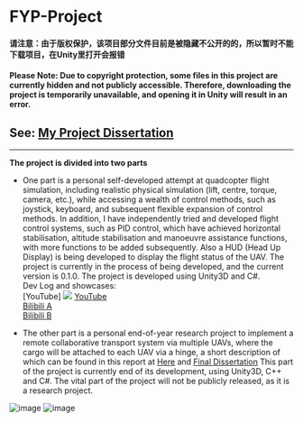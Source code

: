 # FYP-Project
#### 请注意：由于版权保护，该项目部分文件目前是被隐藏不公开的的，所以暂时不能下载项目，在Unity里打开会报错
#### Please Note: Due to copyright protection, some files in this project are currently hidden and not publicly accessible. Therefore, downloading the project is temporarily unavailable, and opening it in Unity will result in an error.

## See: [My Project Dissertation](Teleoperation_Interface_for_Aerial_Transportation_Systems_and_Multi_Drone_Simulation_based_on_Unity_Engine.pdf)  

<hr>  

**The project is divided into two parts**  
* One part is a personal self-developed attempt at quadcopter flight simulation, including realistic physical simulation (lift, centre, torque, camera, etc.), while accessing a wealth of control methods, such as joystick, keyboard, and subsequent flexible expansion of control methods. In addition, I have independently tried and developed flight control systems, such as PID control, which have achieved horizontal stabilisation, altitude stabilisation and manoeuvre assistance functions, with more functions to be added subsequently. Also a HUD (Head Up Display) is being developed to display the flight status of the UAV. The project is currently in the process of being developed, and the current version is 0.1.0. The project is developed using Unity3D and C#.   
Dev Log and showcases:  
[YouTube]
[![](https://github.com/Lizhenghe-Chen/Multi-Drones-Teleoperation-Interface-Systems/assets/61171413/086b5374-7d6c-4db4-b68f-4094db35e5e5)](https://youtu.be/UpD6_7_Ckxw?si=kjc-rPW-pZTAFvIE)
[YouTube](https://youtu.be/UpD6_7_Ckxw?si=qQFGNS5B1RbOUib6)  
[Bilibili A](https://www.bilibili.com/video/BV1ja4y157JM/?spm_id_from=333.788.recommend_more_video.0&vd_source=964bbd88f350a12d2453698dd08ec8ca)    
[Bilibili B](https://www.bilibili.com/video/BV11z4y1v7w7/?vd_source=964bbd88f350a12d2453698dd08ec8ca#reply572080926)  

* The other part is a personal end-of-year research project to implement a remote collaborative transport system via multiple UAVs, where the cargo will be attached to each UAV via a hinge, a short description of which can be found in this report at [Here](RESEARCHPROPOSAL.pdf) and [Final Dissertation](Teleoperation_Interface_for_Aerial_Transportation_Systems_and_Multi_Drone_Simulation_based_on_Unity_Engine.pdf)
This part of the project is currently end of its development,  using Unity3D, C++ and C#. The vital part of the project will not be publicly released, as it is a research project.

![image](https://user-images.githubusercontent.com/61171413/228373730-cfad4155-28ea-47ce-a0e1-d86414e2a8c7.png)
![image](https://user-images.githubusercontent.com/61171413/228373077-fbc1394b-fa01-42e4-a9b2-67e1bd142dc4.png)
